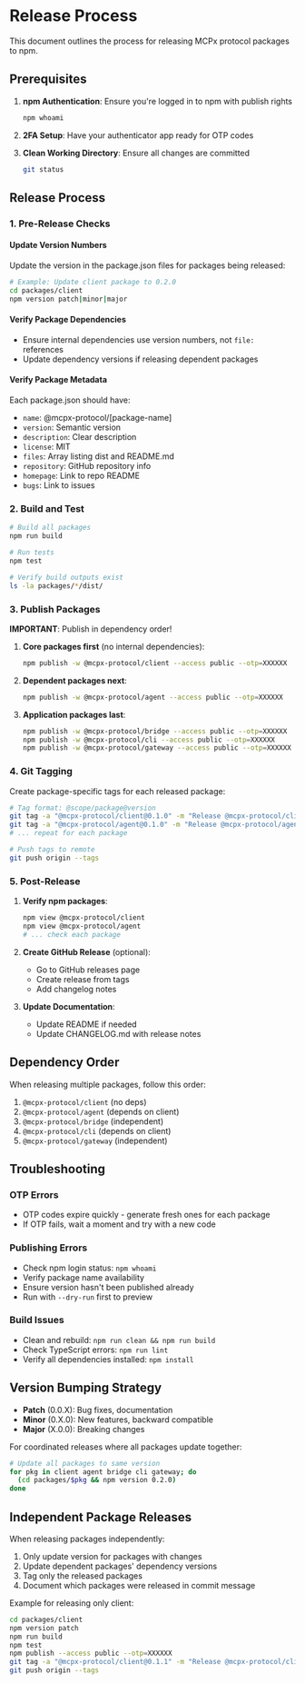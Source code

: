 # Release Process

This document outlines the process for releasing MCPx protocol packages to npm.

## Prerequisites

1. **npm Authentication**: Ensure you're logged in to npm with publish rights
   ```bash
   npm whoami
   ```

2. **2FA Setup**: Have your authenticator app ready for OTP codes

3. **Clean Working Directory**: Ensure all changes are committed
   ```bash
   git status
   ```

## Release Process

### 1. Pre-Release Checks

#### Update Version Numbers
Update the version in the package.json files for packages being released:
```bash
# Example: Update client package to 0.2.0
cd packages/client
npm version patch|minor|major
```

#### Verify Package Dependencies
- Ensure internal dependencies use version numbers, not `file:` references
- Update dependency versions if releasing dependent packages

#### Verify Package Metadata
Each package.json should have:
- `name`: @mcpx-protocol/[package-name]
- `version`: Semantic version
- `description`: Clear description
- `license`: MIT
- `files`: Array listing dist and README.md
- `repository`: GitHub repository info
- `homepage`: Link to repo README
- `bugs`: Link to issues

### 2. Build and Test

```bash
# Build all packages
npm run build

# Run tests
npm test

# Verify build outputs exist
ls -la packages/*/dist/
```

### 3. Publish Packages

**IMPORTANT**: Publish in dependency order!

1. **Core packages first** (no internal dependencies):
   ```bash
   npm publish -w @mcpx-protocol/client --access public --otp=XXXXXX
   ```

2. **Dependent packages next**:
   ```bash
   npm publish -w @mcpx-protocol/agent --access public --otp=XXXXXX
   ```

3. **Application packages last**:
   ```bash
   npm publish -w @mcpx-protocol/bridge --access public --otp=XXXXXX
   npm publish -w @mcpx-protocol/cli --access public --otp=XXXXXX
   npm publish -w @mcpx-protocol/gateway --access public --otp=XXXXXX
   ```

### 4. Git Tagging

Create package-specific tags for each released package:

```bash
# Tag format: @scope/package@version
git tag -a "@mcpx-protocol/client@0.1.0" -m "Release @mcpx-protocol/client@0.1.0"
git tag -a "@mcpx-protocol/agent@0.1.0" -m "Release @mcpx-protocol/agent@0.1.0"
# ... repeat for each package

# Push tags to remote
git push origin --tags
```

### 5. Post-Release

1. **Verify npm packages**:
   ```bash
   npm view @mcpx-protocol/client
   npm view @mcpx-protocol/agent
   # ... check each package
   ```

2. **Create GitHub Release** (optional):
   - Go to GitHub releases page
   - Create release from tags
   - Add changelog notes

3. **Update Documentation**:
   - Update README if needed
   - Update CHANGELOG.md with release notes

## Dependency Order

When releasing multiple packages, follow this order:

1. `@mcpx-protocol/client` (no deps)
2. `@mcpx-protocol/agent` (depends on client)
3. `@mcpx-protocol/bridge` (independent)
4. `@mcpx-protocol/cli` (depends on client)
5. `@mcpx-protocol/gateway` (independent)

## Troubleshooting

### OTP Errors
- OTP codes expire quickly - generate fresh ones for each package
- If OTP fails, wait a moment and try with a new code

### Publishing Errors
- Check npm login status: `npm whoami`
- Verify package name availability
- Ensure version hasn't been published already
- Run with `--dry-run` first to preview

### Build Issues
- Clean and rebuild: `npm run clean && npm run build`
- Check TypeScript errors: `npm run lint`
- Verify all dependencies installed: `npm install`

## Version Bumping Strategy

- **Patch** (0.0.X): Bug fixes, documentation
- **Minor** (0.X.0): New features, backward compatible
- **Major** (X.0.0): Breaking changes

For coordinated releases where all packages update together:
```bash
# Update all packages to same version
for pkg in client agent bridge cli gateway; do
  (cd packages/$pkg && npm version 0.2.0)
done
```

## Independent Package Releases

When releasing packages independently:

1. Only update version for packages with changes
2. Update dependent packages' dependency versions
3. Tag only the released packages
4. Document which packages were released in commit message

Example for releasing only client:
```bash
cd packages/client
npm version patch
npm run build
npm test
npm publish --access public --otp=XXXXXX
git tag -a "@mcpx-protocol/client@0.1.1" -m "Release @mcpx-protocol/client@0.1.1"
git push origin --tags
```